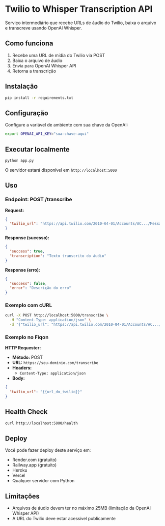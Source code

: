 # Twilio to Whisper Transcription API

Serviço intermediário que recebe URLs de áudio do Twilio, baixa o arquivo e transcreve usando OpenAI Whisper.

## Como funciona

1. Recebe uma URL de mídia do Twilio via POST
2. Baixa o arquivo de áudio
3. Envia para OpenAI Whisper API
4. Retorna a transcrição

## Instalação

```bash
pip install -r requirements.txt
```

## Configuração

Configure a variável de ambiente com sua chave da OpenAI:

```bash
export OPENAI_API_KEY="sua-chave-aqui"
```

## Executar localmente

```bash
python app.py
```

O servidor estará disponível em `http://localhost:5000`

## Uso

### Endpoint: POST /transcribe

**Request:**
```json
{
  "twilio_url": "https://api.twilio.com/2010-04-01/Accounts/AC.../Messages/MM.../Media/ME..."
}
```

**Response (sucesso):**
```json
{
  "success": true,
  "transcription": "Texto transcrito do áudio"
}
```

**Response (erro):**
```json
{
  "success": false,
  "error": "Descrição do erro"
}
```

### Exemplo com cURL

```bash
curl -X POST http://localhost:5000/transcribe \
  -H "Content-Type: application/json" \
  -d '{"twilio_url": "https://api.twilio.com/2010-04-01/Accounts/AC.../Messages/MM.../Media/ME..."}'
```

### Exemplo no Fiqon

**HTTP Requester:**
- **Método:** POST
- **URL:** `https://seu-dominio.com/transcribe`
- **Headers:**
  - `Content-Type: application/json`
- **Body:**
```json
{
  "twilio_url": "{{url_do_twilio}}"
}
```

## Health Check

```bash
curl http://localhost:5000/health
```

## Deploy

Você pode fazer deploy deste serviço em:
- Render.com (gratuito)
- Railway.app (gratuito)
- Heroku
- Vercel
- Qualquer servidor com Python

## Limitações

- Arquivos de áudio devem ter no máximo 25MB (limitação da OpenAI Whisper API)
- A URL do Twilio deve estar acessível publicamente

